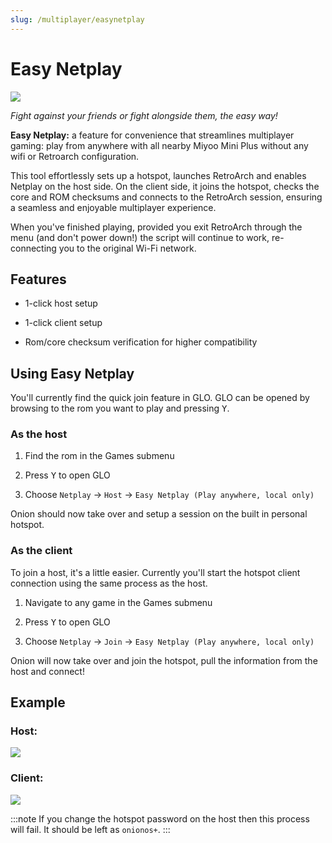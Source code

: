 ```yaml
---
slug: /multiplayer/easynetplay
---
```



# Easy Netplay


*![](https://github.com/OnionUI/Onion/assets/47260768/031e60fa-e6dd-4059-9982-3ec397a3d0cd)*

*Fight against your friends or fight alongside them, the easy way!*

**Easy Netplay:** a feature for convenience that streamlines multiplayer gaming: play from anywhere with all nearby Miyoo Mini Plus without any wifi or Retroarch configuration.

This tool effortlessly sets up a hotspot, launches RetroArch and enables Netplay on the host side. On the client side, it joins the hotspot, checks the core and ROM checksums and connects to the RetroArch session, ensuring a seamless and enjoyable multiplayer experience.

When you've finished playing, provided you exit RetroArch through the menu (and don't power down!) the script will continue to work, re-connecting you to the original Wi-Fi network. 


## Features

- 1-click host setup

- 1-click client setup

- Rom/core checksum verification for higher compatibility


## Using Easy Netplay

You'll currently find the quick join feature in GLO. GLO can be opened by browsing to the rom you want to play and pressing <kbd>Y</kbd>. 


### As the host

1. Find the rom in the Games submenu

2. Press <kbd>Y</kbd> to open GLO

3. Choose `Netplay` -> `Host` -> `Easy Netplay (Play anywhere, local only)`
 
Onion should now take over and setup a session on the built in personal hotspot.


### As the client

To join a host, it's a little easier. Currently you'll start the hotspot client connection using the same process as the host. 

1. Navigate to any game in the Games submenu

2. Press <kbd>Y</kbd> to open GLO

3. Choose  `Netplay` -> `Join` -> `Easy Netplay (Play anywhere, local only)`
 
Onion will now take over and join the hotspot, pull the information from the host and connect! 


## Example

### Host: 

![](https://github.com/OnionUI/Onion/assets/47260768/e319297d-d65d-4060-9fa0-174d9c3b4516)

### Client:

![](https://github.com/OnionUI/Onion/assets/47260768/4d6bb983-e986-47b6-8810-17cd9e15f553)

:::note
If you change the hotspot password on the host then this process will fail. It should be left as `onionos+`.
:::
